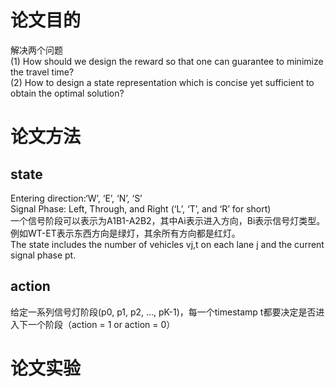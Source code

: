 # 论文目的
解决两个问题   
(1) How should we design the reward so that one can guarantee to minimize the travel time?   
(2) How to design a state representation which is concise yet sufficient to obtain the optimal solution?
# 论文方法
## state
Entering direction:‘W’, ‘E’, ‘N’, ‘S’  
Signal Phase: Left, Through, and Right (‘L’, ‘T’, and ‘R’ for short)  
一个信号阶段可以表示为A1B1-A2B2，其中Ai表示进入方向，Bi表示信号灯类型。例如WT-ET表示东西方向是绿灯，其余所有方向都是红灯。  
The state includes the number of vehicles vj,t on each lane j and the current signal phase pt. 
## action
给定一系列信号灯阶段(p0, p1, p2, ..., pK-1)，每一个timestamp t都要决定是否进入下一个阶段（action = 1 or action = 0）

# 论文实验
